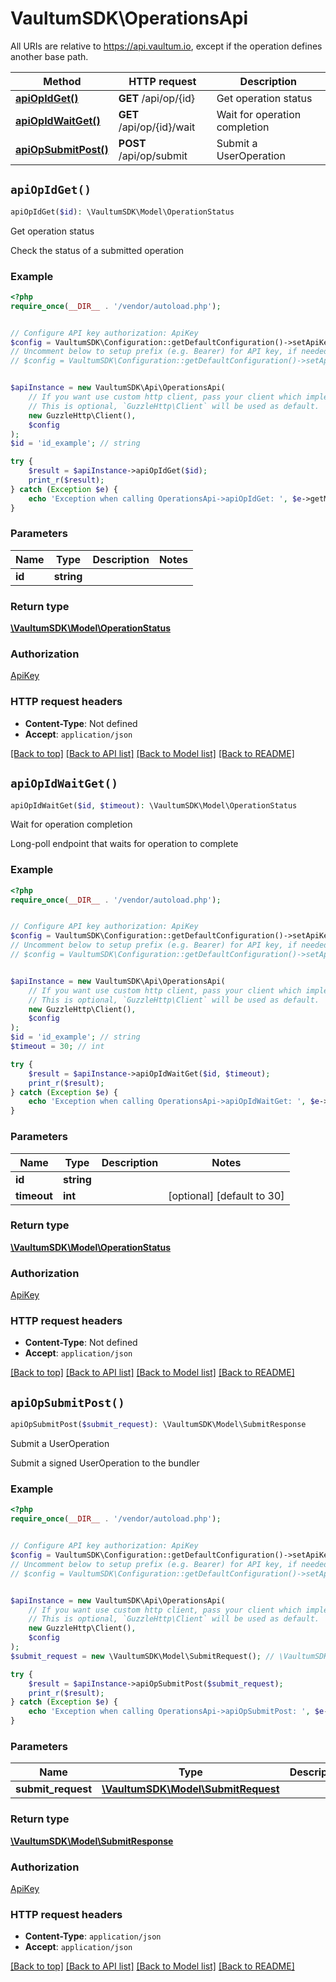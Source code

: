 # VaultumSDK\OperationsApi

All URIs are relative to https://api.vaultum.io, except if the operation defines another base path.

| Method | HTTP request | Description |
| ------------- | ------------- | ------------- |
| [**apiOpIdGet()**](OperationsApi.md#apiOpIdGet) | **GET** /api/op/{id} | Get operation status |
| [**apiOpIdWaitGet()**](OperationsApi.md#apiOpIdWaitGet) | **GET** /api/op/{id}/wait | Wait for operation completion |
| [**apiOpSubmitPost()**](OperationsApi.md#apiOpSubmitPost) | **POST** /api/op/submit | Submit a UserOperation |


## `apiOpIdGet()`

```php
apiOpIdGet($id): \VaultumSDK\Model\OperationStatus
```

Get operation status

Check the status of a submitted operation

### Example

```php
<?php
require_once(__DIR__ . '/vendor/autoload.php');


// Configure API key authorization: ApiKey
$config = VaultumSDK\Configuration::getDefaultConfiguration()->setApiKey('X-API-Key', 'YOUR_API_KEY');
// Uncomment below to setup prefix (e.g. Bearer) for API key, if needed
// $config = VaultumSDK\Configuration::getDefaultConfiguration()->setApiKeyPrefix('X-API-Key', 'Bearer');


$apiInstance = new VaultumSDK\Api\OperationsApi(
    // If you want use custom http client, pass your client which implements `GuzzleHttp\ClientInterface`.
    // This is optional, `GuzzleHttp\Client` will be used as default.
    new GuzzleHttp\Client(),
    $config
);
$id = 'id_example'; // string

try {
    $result = $apiInstance->apiOpIdGet($id);
    print_r($result);
} catch (Exception $e) {
    echo 'Exception when calling OperationsApi->apiOpIdGet: ', $e->getMessage(), PHP_EOL;
}
```

### Parameters

| Name | Type | Description  | Notes |
| ------------- | ------------- | ------------- | ------------- |
| **id** | **string**|  | |

### Return type

[**\VaultumSDK\Model\OperationStatus**](../Model/OperationStatus.md)

### Authorization

[ApiKey](../../README.md#ApiKey)

### HTTP request headers

- **Content-Type**: Not defined
- **Accept**: `application/json`

[[Back to top]](#) [[Back to API list]](../../README.md#endpoints)
[[Back to Model list]](../../README.md#models)
[[Back to README]](../../README.md)

## `apiOpIdWaitGet()`

```php
apiOpIdWaitGet($id, $timeout): \VaultumSDK\Model\OperationStatus
```

Wait for operation completion

Long-poll endpoint that waits for operation to complete

### Example

```php
<?php
require_once(__DIR__ . '/vendor/autoload.php');


// Configure API key authorization: ApiKey
$config = VaultumSDK\Configuration::getDefaultConfiguration()->setApiKey('X-API-Key', 'YOUR_API_KEY');
// Uncomment below to setup prefix (e.g. Bearer) for API key, if needed
// $config = VaultumSDK\Configuration::getDefaultConfiguration()->setApiKeyPrefix('X-API-Key', 'Bearer');


$apiInstance = new VaultumSDK\Api\OperationsApi(
    // If you want use custom http client, pass your client which implements `GuzzleHttp\ClientInterface`.
    // This is optional, `GuzzleHttp\Client` will be used as default.
    new GuzzleHttp\Client(),
    $config
);
$id = 'id_example'; // string
$timeout = 30; // int

try {
    $result = $apiInstance->apiOpIdWaitGet($id, $timeout);
    print_r($result);
} catch (Exception $e) {
    echo 'Exception when calling OperationsApi->apiOpIdWaitGet: ', $e->getMessage(), PHP_EOL;
}
```

### Parameters

| Name | Type | Description  | Notes |
| ------------- | ------------- | ------------- | ------------- |
| **id** | **string**|  | |
| **timeout** | **int**|  | [optional] [default to 30] |

### Return type

[**\VaultumSDK\Model\OperationStatus**](../Model/OperationStatus.md)

### Authorization

[ApiKey](../../README.md#ApiKey)

### HTTP request headers

- **Content-Type**: Not defined
- **Accept**: `application/json`

[[Back to top]](#) [[Back to API list]](../../README.md#endpoints)
[[Back to Model list]](../../README.md#models)
[[Back to README]](../../README.md)

## `apiOpSubmitPost()`

```php
apiOpSubmitPost($submit_request): \VaultumSDK\Model\SubmitResponse
```

Submit a UserOperation

Submit a signed UserOperation to the bundler

### Example

```php
<?php
require_once(__DIR__ . '/vendor/autoload.php');


// Configure API key authorization: ApiKey
$config = VaultumSDK\Configuration::getDefaultConfiguration()->setApiKey('X-API-Key', 'YOUR_API_KEY');
// Uncomment below to setup prefix (e.g. Bearer) for API key, if needed
// $config = VaultumSDK\Configuration::getDefaultConfiguration()->setApiKeyPrefix('X-API-Key', 'Bearer');


$apiInstance = new VaultumSDK\Api\OperationsApi(
    // If you want use custom http client, pass your client which implements `GuzzleHttp\ClientInterface`.
    // This is optional, `GuzzleHttp\Client` will be used as default.
    new GuzzleHttp\Client(),
    $config
);
$submit_request = new \VaultumSDK\Model\SubmitRequest(); // \VaultumSDK\Model\SubmitRequest

try {
    $result = $apiInstance->apiOpSubmitPost($submit_request);
    print_r($result);
} catch (Exception $e) {
    echo 'Exception when calling OperationsApi->apiOpSubmitPost: ', $e->getMessage(), PHP_EOL;
}
```

### Parameters

| Name | Type | Description  | Notes |
| ------------- | ------------- | ------------- | ------------- |
| **submit_request** | [**\VaultumSDK\Model\SubmitRequest**](../Model/SubmitRequest.md)|  | |

### Return type

[**\VaultumSDK\Model\SubmitResponse**](../Model/SubmitResponse.md)

### Authorization

[ApiKey](../../README.md#ApiKey)

### HTTP request headers

- **Content-Type**: `application/json`
- **Accept**: `application/json`

[[Back to top]](#) [[Back to API list]](../../README.md#endpoints)
[[Back to Model list]](../../README.md#models)
[[Back to README]](../../README.md)

